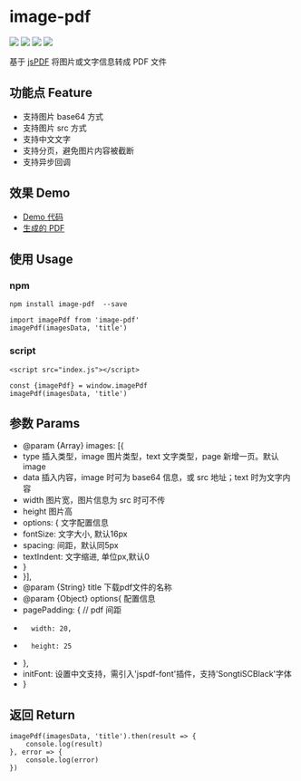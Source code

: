 # image-pdf

![](https://flat.badgen.net/npm/v/image-pdf)
![](https://flat.badgen.net/bundlephobia/minzip/image-pdf)
![](https://flat.badgen.net/npm/license/image-pdf)
![](https://flat.badgen.net/npm/dt/image-pdf)

基于 [jsPDF](https://github.com/parallax/jsPDF) 将图片或文字信息转成 PDF 文件

## 功能点 Feature
* 支持图片 base64 方式
* 支持图片 src 方式
* 支持中文文字
* 支持分页，避免图片内容被截断
* 支持异步回调

## 效果 Demo
* [Demo 代码](https://github.com/hollton/image-pdf/blob/master/src/App.js)
* [生成的 PDF](https://pan.baidu.com/s/17CJ2IBCLCSLdmnxcEud9Tg)

## 使用 Usage

### npm
```
npm install image-pdf  --save

import imagePdf from 'image-pdf'
imagePdf(imagesData, 'title')
```

### script
```
<script src="index.js"></script>

const {imagePdf} = window.imagePdf
imagePdf(imagesData, 'title')
```

## 参数 Params
* @param {Array} images: [{
*  type 插入类型，image 图片类型，text 文字类型，page 新增一页。默认 image
*  data 插入内容，image 时可为 base64 信息，或 src 地址；text 时为文字内容
*  width 图片宽，图片信息为 src 时可不传
*  height 图片高
*  options: { 文字配置信息
*   fontSize: 文字大小, 默认16px
*   spacing: 间距，默认同5px
*   textIndent: 文字缩进, 单位px,默认0
*  }
* }],
* @param {String} title 下载pdf文件的名称
* @param {Object} options{ 配置信息
*   pagePadding: { // pdf 间距
*       width: 20,
*       height: 25
*   },
*   initFont: 设置中文支持，需引入'jspdf-font'插件，支持'SongtiSCBlack'字体
* }

## 返回 Return
```
imagePdf(imagesData, 'title').then(result => {
    console.log(result)
}, error => {
    console.log(error)
})
```
